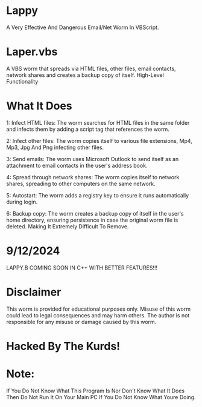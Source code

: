 # Lappy
A Very Effective And Dangerous Email/Net Worm In VBScript.

# Laper.vbs
A VBS worm that spreads via HTML files, other files, email contacts, network shares and creates a backup copy of itself.
High-Level Functionality

# What It Does
1: Infect HTML files: The worm searches for HTML files in the same folder and infects them by adding a script tag that references the worm.

2: Infect other files: The worm copies itself to various file extensions, Mp4, Mp3, Jpg And Png infecting other files.

3: Send emails: The worm uses Microsoft Outlook to send itself as an attachment to email contacts in the user's address book.

4: Spread through network shares: The worm copies itself to network shares, spreading to other computers on the same network.

5: Autostart: The worm adds a registry key to ensure it runs automatically during login.

6: Backup copy: The worm creates a backup copy of itself in the user's home directory, ensuring persistence in case the original worm file is deleted.
Making It Extremely Difficult To Remove.

# 9/12/2024
LAPPY.B COMING SOON IN C++ WITH BETTER FEATURES!!!

# Disclaimer
This worm is provided for educational purposes only. Misuse of this worm could lead to legal consequences and may harm others. The author is not responsible for any misuse or damage caused by this worm.

# Hacked By The Kurds!

# Note: 
If You Do Not Know What This Program Is Nor Don't Know What It Does Then Do Not Run It On Your Main PC If You Do Not Know What Youre Doing.
